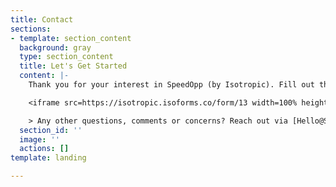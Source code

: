 ```yaml
---
title: Contact
sections:
- template: section_content
  background: gray
  type: section_content
  title: Let's Get Started
  content: |-
    Thank you for your interest in SpeedOpp (by Isotropic). Fill out this quick form, and we'll get in touch within 1 business day to speak about our service.

    <iframe src=https://isotropic.isoforms.co/form/13 width=100% height=400px></iframe>

    > Any other questions, comments or concerns? Reach out via [Hello@SpeedOpp.com](mailto:hello@speedopp.com)
  section_id: ''
  image: ''
  actions: []
template: landing

---
```

